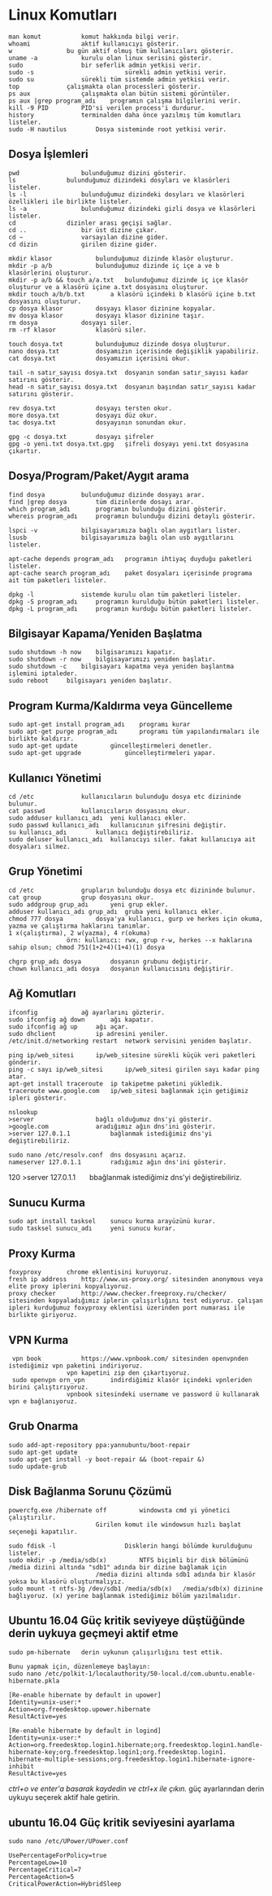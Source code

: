 # Linux Komutları

    man komut			komut hakkında bilgi verir.
    whoami				aktif kullanıcıyı gösterir.
    w				bu gün aktif olmuş tüm kullanıcıları gösterir.
    uname -a			kurulu olan linux serisini gösterir.
    sudo 				bir seferlik admin yetkisi verir.
    sudo -s                     	sürekli admin yetkisi verir.
    sudo su				sürekli tüm sistemde admin yetkisi verir.           	
    top				çalışmakta olan processleri gösterir.
    ps aux				çalışmakta olan bütün sistemi görüntüler.
    ps aux |grep program_adı	programın çalışma bilgilerini verir.
    kill -9 PID			PID'si verilen process'i durdurur.
    history				terminalden daha önce yazılmış tüm komutları listeler.
    sudo -H nautilus		Dosya sisteminde root yetkisi verir.


## Dosya İşlemleri

    pwd 				bulunduğumuz dizini gösterir.	
    ls				bulunduğumuz dizindeki dosyları ve klasörleri listeler.
    ls -l				bulunduğumuz dizindeki dosyları ve klasörleri özellikleri ile birlikte listeler.
    ls -a				bulunduğumuz dizindeki gizli dosya ve klasörleri listeler.
    cd				dizinler arası geçişi sağlar.
    cd .. 				bir üst dizine çıkar.
    cd ~				varsayılan dizine gider.
    cd dizin			girilen dizine gider.

    mkdir klasor			bulunduğumuz dizinde klasör oluşturur.
    mkdir -p a/b			bulunduğumuz dizinde iç içe a ve b klasörlerini oluşturur.
    mkdir -p a/b && touch a/a.txt 	bulunduğumuz dizinde iç içe klasör oluşturur ve a klasörü içine a.txt dosyasını oluşturur.
    mkdir touch a/b/b.txt		a klasörü içindeki b klasörü içine b.txt dosyasını oluşturur. 
    cp dosya klasor 		dosyayı klasor dizinine kopyalar.
    mv dosya klasor 		dosyayı klasor dizinine taşır.
    rm dosya			dosyayı siler.
    rm -rf klasor			klasörü siler.	

    touch dosya.txt			bulunduğumuz dizinde dosya oluşturur.
    nano dosya.txt			dosyamızın içerisinde değişiklik yapabiliriz.
    cat dosya.txt			dosyamızın içerisini okur.
    
    tail -n satır_sayısı dosya.txt	dosyanın sondan satır_sayısı kadar satırını gösterir.
    head -n satır_sayısı dosya.txt	dosyanın başından satır_sayısı kadar satırını gösterir.
    
    rev dosya.txt			dosyayı tersten okur.
    more dosya.txt			dosyayı düz okur.
    tac dosya.txt			dosyayının sonundan okur.	

    gpg -c dosya.txt		dosyayı şifreler
    gpg -o yeni.txt dosya.txt.gpg	şifreli dosyayı yeni.txt dosyasına çıkartır.

## Dosya/Program/Paket/Aygıt arama

    find dosya			bulunduğumuz dizinde dosyayı arar.
    find |grep dosya 		tüm dizinlerde dosayı arar.
    which program_adı		programın bulunduğu dizini gösterir.
    whereis program_adı		programın bulunduğu dizini detaylı gösterir.
    
    lspci -v			bilgisayarımıza bağlı olan aygıtları lister.
    lsusb				bilgisayarımıza bağlı olan usb aygıtlarını listeler.
    
    apt-cache depends program_adı	programın ihtiyaç duyduğu paketleri listeler.
    apt-cache search program_adı	paket dosyaları içerisinde programa ait tüm paketleri listeler.
    
    dpkg -l				sistemde kurulu olan tüm paketleri listeler.
    dpkg -S program_adı		programın kurulduğu bütün paketleri listeler.
    dpkg -L program_adı		programın kurduğu bütün paketleri listeler.
    
## Bilgisayar Kapama/Yeniden Başlatma

    sudo shutdown -h now	bilgisarımızı kapatır.
    sudo shutdown -r now	bilgisayarımızı yeniden başlatır.
    sudo shutdown -c	bilgisayarı kapatma veya yeniden başlantma işlemini iptaleder.
    sudo reboot		bilgisayarı yeniden başlatır.
    
## Program Kurma/Kaldırma veya Güncelleme

    sudo apt-get install program_adı	programı kurar
    sudo apt-get purge program_adı		programı tüm yapılandırmaları ile birlikte kaldırır.
    sudo apt-get update			güncelleştirmeleri denetler.
    sudo apt-get upgrade			güncelleştirmeleri yapar.
    
## Kullanıcı Yönetimi
    
    cd /etc				kullanıcıların bulunduğu dosya etc dizininde bulunur.
    cat passwd			kullanıcıların dosyasını okur.
    sudo adduser kullanıcı_adı	yeni kullanıcı ekler.
    sudo passwd kullanıcı_adı	kullanıcının şifresini değiştir.
    su kullanıcı_adı		kullanıcı değiştirebiliriz.
    sudo deluser kullanıcı_adı	kullanıcıyı siler. fakat kullanıcıya ait dosyaları silmez.	
    
## Grup Yönetimi

    cd /etc				grupların bulunduğu dosya etc dizininde bulunur.
    cat group			grup dosyasını okur.
    sudo addgroup grup_adı		yeni grup ekler.
    adduser kullanıcı_adı grup_adı 	gruba yeni kullanıcı ekler.
    chmod 777 dosya			dosya'ya kullanıcı, gurp ve herkes için okuma, yazma ve çalıştırma haklarını tanımlar.		                                1 x(çalıştırma), 2 w(yazma), 4 r(okuma)
					örn: kullanıcı: rwx, grup r-w, herkes --x haklarına sahip olsun; chmod 751(1+2+4)(1+4)(1) dosya
    
    chgrp grup_adı dosya		dosyanın grubunu değiştirir.
    chown kullanıcı_adı dosya	dosyanın kullanıcısını değiştirir.
    
## Ağ Komutları

    ifconfig			ağ ayarlarını gözterir.
    sudo ifconfig ağ down		ağı kapatır.
    sudo ifconfig ağ up		ağı açar.
    sudo dhclient			ip adresini yeniler.
    /etc/init.d/networking restart	network servisini yeniden başlatır.
    
    ping ip/web_sitesi		ip/web_sitesine sürekli küçük veri paketleri gönderir.
    ping -c sayı ip/web_sitesi   	ip/web_sitesi girilen sayı kadar ping atar.
    apt-get install traceroute	ip takipetme paketini yükledik.
    traceroute www.google.com	ip/web_sitesi bağlanmak için getiğimiz ipleri gösterir.	
    
    nslookup
	>server			        bağlı olduğumuz dns'yi gösterir.
	>google.com		        aradığımız ağın dns'ini gösterir.
	>server 127.0.1.1	        bağlanmak istediğimiz dns'yi değiştirebiliriz.	

    sudo nano /etc/resolv.conf	dns dosyasını açarız.
    nameserver 127.0.1.1		radığımız ağın dns'ini gösterir.
120
        >server 127.0.1.1               bbağlanmak istediğimiz dns'yi değiştirebiliriz.	
    
## Sunucu Kurma

    sudo apt install tasksel	sunucu kurma arayüzünü kurar.
    sudo tasksel sunucu_adı		yeni sunucu kurar.
    
## Proxy Kurma

    foxyproxy 		chrome eklentisini kuruyoruz.
    fresh ip address	http://www.us-proxy.org/ sitesinden anonymous veya elite proxy iplerini kopyalıyoruz.
    proxy checker		http://www.checker.freeproxy.ru/checker/ sitesinden kopyaladığımız iplerin çalışırlığını test ediyoruz. çalışan ipleri kurduğumuz foxyproxy eklentisi üzerinden port numarası ile birlikte giriyoruz.
    
 ## VPN Kurma
 
     vpn book			https://www.vpnbook.com/ sitesinden openvpnden istediğimiz vpn paketini indiriyoruz.
					vpn kapetini zip den çıkartıyoruz.
     sudo openvpn orn_vpn		indirdiğimiz klasör içindeki vpnleriden birini çalıştırıyoruz.
					vpnbook sitesindeki username ve password ü kullanarak vpn e bağlanıyoruz.
                    
## Grub Onarma

    sudo add-apt-repository ppa:yannubuntu/boot-repair
    sudo apt-get update
    sudo apt-get install -y boot-repair && (boot-repair &)
    sudo update-grub
    
## Disk Bağlanma Sorunu Çözümü

    powercfg.exe /hibernate off			windowsta cmd yi yönetici çalıştırılır. 
							Girilen komut ile windowsun hızlı başlat seçeneği kapatılır.

    sudo fdisk -l					Disklerin hangi bölümde kurulduğunu listeler.
    sudo mkdir -p /media/sdb(x)			NTFS biçimli bir disk bölümünü /media dizini altında "sdb1" adında bir dizine bağlamak için  
							/media dizini altında sdb1 adında bir klasör yoksa bu klasörü oluşturmalıyız.
    sudo mount -t ntfs-3g /dev/sdb1 /media/sdb(x)	/media/sdb(x) dizinine bağlıyoruz. (x) yerine bağlanmak istediğimiz bölüm yazılmalıdır.
    
## Ubuntu 16.04 Güç kritik seviyeye düştüğünde derin uykuya geçmeyi aktif etme

    sudo pm-hibernate	derin uykunun çalışırlığını test ettik.
    
    Bunu yapmak için, düzenlemeye başlayın:
    sudo nano /etc/polkit-1/localauthority/50-local.d/com.ubuntu.enable-hibernate.pkla

	[Re-enable hibernate by default in upower]
	Identity=unix-user:*
	Action=org.freedesktop.upower.hibernate
	ResultActive=yes

	[Re-enable hibernate by default in logind]
	Identity=unix-user:*
	Action=org.freedesktop.login1.hibernate;org.freedesktop.login1.handle-hibernate-key;org.freedesktop.login1;org.freedesktop.login1.
	hibernate-multiple-sessions;org.freedesktop.login1.hibernate-ignore-inhibit
	ResultActive=yes

*ctrl+o ve enter'a basarak kaydedin ve ctrl+x ile çıkın.*
güç ayarlarından derin uykuyu seçerek aktif hale getirin.
    
## ubuntu 16.04 Güç kritik seviyesini ayarlama

    sudo nano /etc/UPower/UPower.conf

	UsePercentageForPolicy=true
	PercentageLow=10
	PercentageCritical=7
	PercentageAction=5
	CriticalPowerAction=HybridSleep
    
